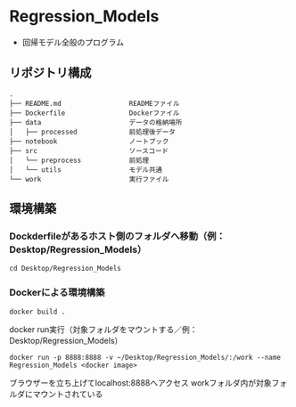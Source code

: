 # Regression_Models
* 回帰モデル全般のプログラム

## リポジトリ構成
```
.
├── README.md                 READMEファイル
├── Dockerfile                Dockerファイル
├── data                      データの格納場所
│   ├── processed             前処理後データ
├── notebook                  ノートブック
├── src                       ソースコード
│   └── preprocess            前処理
│   └── utils                 モデル共通
└── work                      実行ファイル
```

## 環境構築
### Dockderfileがあるホスト側のフォルダへ移動（例：Desktop/Regression_Models）
```
cd Desktop/Regression_Models
```
### Dockerによる環境構築
```
docker build .
```
docker run実行（対象フォルダをマウントする／例：Desktop/Regression_Models）
```
docker run -p 8888:8888 -v ~/Desktop/Regression_Models/:/work --name Regression_Models <docker image>
```
ブラウザーを立ち上げてlocalhost:8888へアクセス
workフォルダ内が対象フォルダにマウントされている